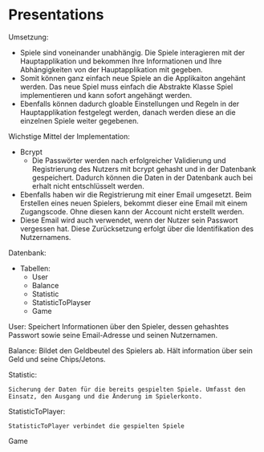 # Presentations


Umsetzung:

* Spiele sind voneinander unabhängig. Die Spiele interagieren mit der Hauptapplikation und bekommen Ihre Informationen und Ihre Abhängigkeiten von der Hauptapplikation mit gegeben.
* Somit können ganz einfach neue Spiele an die Applikaiton angehänt werden. Das neue Spiel muss einfach die Abstrakte Klasse Spiel implementieren und kann sofort angehängt werden.
* Ebenfalls können dadurch gloable Einstellungen und Regeln in der Hauptapplikation festgelegt werden, danach werden diese an die einzelnen Spiele weiter gegebenen.


Wichstige Mittel der Implementation:

* Bcrypt
  * Die Passwörter werden nach erfolgreicher Validierung und Registrierung des Nutzers mit bcrypt gehasht und in der Datenbank gespeichert. Dadurch können die Daten in der Datenbank auch bei erhalt nicht entschlüsselt werden.
* Ebenfalls haben wir die Registrierung mit einer Email umgesetzt.  Beim Erstellen eines neuen Spielers, bekommt dieser eine Email mit einem Zugangscode. Ohne diesen kann der Account nicht erstellt werden.
* Diese Email wird auch verwendet, wenn der Nutzer sein Passwort vergessen hat. Diese Zurücksetzung erfolgt über die Identifikation des Nutzernamens.


Datenbank:

* Tabellen:
  * User
  * Balance
  * Statistic
  * StatisticToPlayser
  * Game

User:
    Speichert Informationen über den Spieler, dessen gehashtes Passwort sowie seine Email-Adresse und seinen Nutzernamen. 

Balance:
    Bildet den Geldbeutel des Spielers ab. Hält information über sein Geld und seine Chips/Jetons. 

Statistic:

    Sicherung der Daten für die bereits gespielten Spiele. Umfasst den Einsatz, den Ausgang und die Änderung im Spielerkonto.


StatisticToPlayer:

    StatisticToPlayer verbindet die gespielten Spiele   

Game






